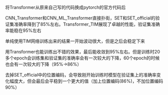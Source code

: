 将Transformer从原来自己写的代码换成pytorch的官方代码后

CNN_Transformer和CNN_ML_Transformer直接扑街，SET和SET_official的验证集准确率降到了85%左右。Transformer_TIM展现了卓越的性能，验证集准确率能稳在95%左右

单纯使用TIM网络训练出来的结果一开始波动很大，但是之后会稳定下来

用Transformer也能训练出不错的效果，最后能收敛到95%左右。但是训练时20多个epoch会训练集和验证集的准确率会有一次较大的下降，60个epoch的时候也会有一次较大的下降（95%->86%）

去掉SET_official中的位置编码，会导致刚开始训练时模型在验证集上的准确率变化幅度大，但会最后会平稳到一个更大的值（加上位置编码(86%)，不加位置编码90%）